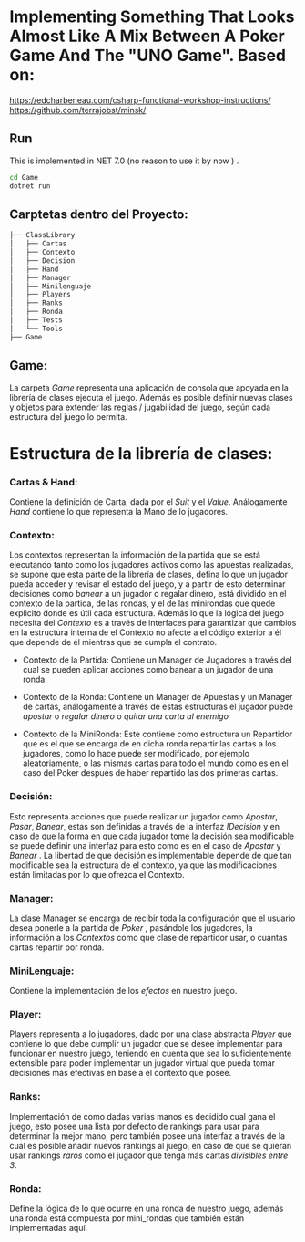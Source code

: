 # Implementing Something That Looks Almost Like A Mix Between A Poker Game And The "UNO Game". Based on:

 https://edcharbeneau.com/csharp-functional-workshop-instructions/
 https://github.com/terrajobst/minsk/

## Run

This is implemented in NET 7.0 (no reason to use it by now ) . 

```bash
cd Game
dotnet run
```

## Carptetas dentro del Proyecto:

```bash
├── ClassLibrary
│   ├── Cartas
│   ├── Contexto
│   ├── Decision
│   ├── Hand
│   ├── Manager
│   ├── Minilenguaje
│   ├── Players
│   ├── Ranks
│   ├── Ronda
│   ├── Tests
│   └── Tools
├── Game
```

## Game:

La carpeta *Game* representa una aplicación de consola que apoyada en la librería de clases ejecuta el juego. Además es posible definir nuevas clases y objetos para extender las reglas / jugabilidad del juego, según cada estructura del juego lo permita.

# Estructura de la librería de clases:

### Cartas & Hand:

Contiene la definición de Carta, dada por el *Suit* y el *Value*. Análogamente *Hand* contiene lo que representa la Mano de lo jugadores.

### Contexto:

Los contextos representan la información de la partida que se está ejecutando tanto como los jugadores activos como las apuestas realizadas, se supone que esta parte de la librería de clases, defina lo que un jugador pueda acceder y revisar el estado del juego, y a partir de esto determinar decisiones como *banear* a un jugador o regalar dinero, está dividido en el contexto de la partida, de las rondas, y el de las minirondas que quede explicito donde es útil cada estructura. Además lo que la lógica del juego necesita del *Contexto* es a través de interfaces para garantizar que cambios en la estructura interna de el Contexto no afecte a el código exterior a él que depende de él mientras que se cumpla el contrato.

- Contexto de la Partida: Contiene un Manager de Jugadores a través del cual se pueden aplicar acciones como banear a un jugador de una ronda.

- Contexto de la Ronda: Contiene un Manager de Apuestas y un Manager de cartas, análogamente a través de estas estructuras el jugador puede *apostar* o *regalar dinero* o *quitar una carta al enemigo*

- Contexto de la MiniRonda: Este contiene como estructura un Repartidor que es el que se encarga de en dicha ronda repartir las cartas a los jugadores, como lo hace puede ser modificado, por ejemplo aleatoriamente, o las mismas cartas para todo el mundo como es en el caso del Poker después de haber repartido las dos primeras cartas.

### Decisión:

Esto representa acciones que puede realizar un jugador como *Apostar*, *Pasar*, *Banear*, estas son definidas a través de la interfaz *IDecision* y en caso de que la forma en que cada jugador tome la decisión sea modificable se puede definir una interfaz para esto como es en el caso de *Apostar* y *Banear* . La libertad de que decisión es implementable depende de que tan modificable sea la estructura de el contexto, ya que las modificaciones están limitadas por lo que ofrezca el Contexto.

### Manager:

La clase Manager se encarga de recibir toda la configuración que el usuario desea ponerle a la partida de *Poker* , pasándole los jugadores, la información a los *Contextos* como que clase de repartidor usar, o cuantas cartas repartir por ronda.

### MiniLenguaje:

Contiene la implementación de los *efectos* en nuestro juego. 

### Player:

Players representa a lo jugadores, dado por una clase abstracta *Player* que contiene lo que debe cumplir un jugador que se desee implementar para funcionar en nuestro juego, teniendo en cuenta que sea lo suficientemente extensible para poder implementar un jugador virtual que pueda tomar decisiones más efectivas en base a el contexto que posee.

### Ranks:

Implementación de como dadas varias manos es decidido cual gana el juego, esto posee una lista por defecto de rankings para usar para determinar la mejor mano, pero también posee una interfaz a través de la cual es posible añadir nuevos rankings al juego, en caso de que se quieran usar rankings *raros* como el jugador que tenga más cartas *divisibles entre 3*.

### Ronda:

Define la lógica de lo que ocurre en una ronda de nuestro juego, además una ronda está compuesta por mini_rondas que también están implementadas aquí. 